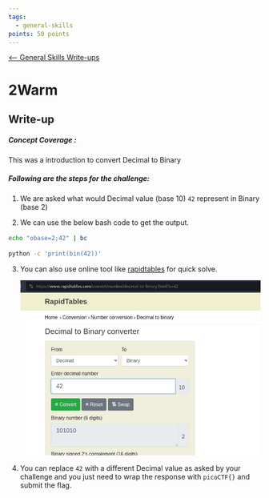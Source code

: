 ```yaml
---
tags:
  - general-skills
points: 50 points
---
```


[<-- General Skills Write-ups](../writeup-list.md)

# 2Warm
## Write-up

##### Concept Coverage :
This was a introduction to convert Decimal to Binary

##### Following are the steps for the challenge: 
1. We are asked what would Decimal value (base 10) `42` represent in Binary (base 2)
   
2. We can use the below bash code to get the output. 
   
```bash
echo "obase=2;42" | bc
```

```bash
python -c 'print(bin(42))'
```

3. You can also use online tool like [rapidtables](https://www.rapidtables.com/convert/number/decimal-to-binary.html) for quick solve. 
    
    ![rapid-table](./assets/rapid-table.png)

4. You can replace `42` with a different Decimal value as asked by your challenge and you just need to wrap the response with `picoCTF{}` and submit the flag.